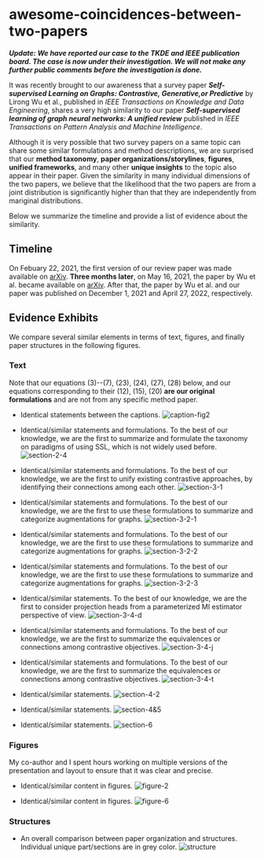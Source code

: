 # awesome-coincidences-between-two-papers

***Update: We have reported our case to the TKDE and IEEE publication board. The case is now under their investigation. We will not make any further public comments before the investigation is done.***

It was recently brought to our awareness that a survey paper ***Self-supervised Learning on Graphs: Contrastive, Generative,or Predictive*** by Lirong Wu et al., published in *IEEE Transactions on Knowledge and Data Engineering*, shares a very high similarity to our paper ***Self-supervised learning of graph neural networks: A unified review*** published in *IEEE Transactions on Pattern Analysis and Machine Intelligence*. 

Although it is very possible that two survey papers on a same topic can share some similar formulations and method descriptions, we are surprised that our **method taxonomy**, **paper organizations/storylines**, **figures**, **unified frameworks**, and many other **unique insights** to the topic also appear in their paper. Given the similarity in many individual dimensions of the two papers, we believe that the likelihood that the two papers are from a joint distribution is significantly higher than that they are independently from mariginal distributions. 

Below we summarize the timeline and provide a list of evidence about the similarity.

## Timeline

On Febuary 22, 2021, the first version of our review paper was made available on [arXiv](https://arxiv.org/abs/2102.10757v1). **Three months later**, on May 16, 2021, the paper by Wu et al. became available on [arXiv](https://arxiv.org/abs/2105.07342v1). After that, the paper by Wu et al. and our paper was published on December 1, 2021 and April 27, 2022, respectively.

## Evidence Exhibits

We compare several similar elements in terms of text, figures, and finally paper structures in the following figures.

### Text

Note that our equations (3)--(7), (23), (24), (27), (28) below, and our equations corresponding to their (12), (15), (20) **are our original formulations** and are not from any specific method paper.

- Identical statements between the captions. 
![caption-fig2](figures/caption-fig2.png)

- Identical/similar statements and formulations. To the best of our knowledge, we are the first to summarize and formulate the taxonomy on paradigms of using SSL, which is not widely used before.
![section-2-4](figures/section-2-4.png)

- Identical/similar statements and formulations. To the best of our knowledge, we are the first to unify existing contrastive approaches, by identifying their connections among each other.
![section-3-1](figures/section-3-1.png)

- Identical/similar statements and formulations. To the best of our knowledge, we are the first to use these formulations to summarize and categorize augmentations for graphs.
![section-3-2-1](figures/section-3-2-1.png)

- Identical/similar statements and formulations. To the best of our knowledge, we are the first to use these formulations to summarize and categorize augmentations for graphs.
![section-3-2-2](figures/section-3-2-2.png)

- Identical/similar statements and formulations. To the best of our knowledge, we are the first to use these formulations to summarize and categorize augmentations for graphs.
![section-3-2-3](figures/section-3-2-3.png)

- Identical/similar statements. To the best of our knowledge, we are the first to consider projection heads from a parameterized MI estimator perspective of view.
![section-3-4-d](figures/section-3-4-d.png)

- Identical/similar statements and formulations. To the best of our knowledge, we are the first to summarize the equivalences or connections among contrastive objectives.
![section-3-4-j](figures/section-3-4-j.png)

- Identical/similar statements and formulations. To the best of our knowledge, we are the first to summarize the equivalences or connections among contrastive objectives.
![section-3-4-t](figures/section-3-4-t.png)

- Identical/similar statements.
![section-4-2](figures/section-4-2.png)

- Identical/similar statements.
![section-4&5](figures/section-4&5.png)

- Identical/similar statements.
![section-6](figures/section-6.png)

### Figures

My co-author and I spent hours working on multiple versions of the presentation and layout to ensure that it was clear and precise.

- Identical/similar content in figures.
![figure-2](figures/figure-2.png)

- Identical/similar content in figures.
![figure-6](figures/figure-6.png)

### Structures

- An overall comparison between paper organization and structures. Individual unique part/sections are in grey color.
![structure](figures/structure-v1.png)
